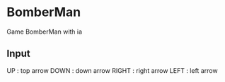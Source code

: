 # BomberMan
 Game BomberMan with ia

## Input
  UP : top arrow
  DOWN : down arrow
  RIGHT : right arrow
  LEFT : left arrow
